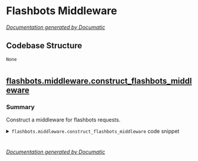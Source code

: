 # Flashbots Middleware

[_Documentation generated by Documatic_](https://www.documatic.com)

<!---Documatic-section-Codebase Structure-start--->
## Codebase Structure

<!---Documatic-block-system_architecture-start--->
```mermaid
None
```
<!---Documatic-block-system_architecture-end--->

# #
<!---Documatic-section-Codebase Structure-end--->

<!---Documatic-section-flashbots.middleware.construct_flashbots_middleware-start--->
## [flashbots.middleware.construct_flashbots_middleware](3-flashbots_middleware.md#flashbots.middleware.construct_flashbots_middleware)

<!---Documatic-section-construct_flashbots_middleware-start--->
### Summary

Construct a middleware for flashbots requests.

<!---Documatic-block-flashbots.middleware.construct_flashbots_middleware-start--->
<details>
	<summary><code>flashbots.middleware.construct_flashbots_middleware</code> code snippet</summary>

```python
def construct_flashbots_middleware(flashbots_provider: FlashbotProvider) -> Middleware:

    def flashbots_middleware(make_request: Callable[[RPCEndpoint, Any], Any], w3: Web3) -> Callable[[RPCEndpoint, Any], RPCResponse]:

        def middleware(method: RPCEndpoint, params: Any) -> RPCResponse:
            if method not in FLASHBOTS_METHODS:
                return make_request(method, params)
            else:
                return flashbots_provider.make_request(method, params)
        return middleware
    return flashbots_middleware
```
</details>
<!---Documatic-block-flashbots.middleware.construct_flashbots_middleware-end--->
<!---Documatic-section-construct_flashbots_middleware-end--->

# #
<!---Documatic-section-flashbots.middleware.construct_flashbots_middleware-end--->

[_Documentation generated by Documatic_](https://www.documatic.com)